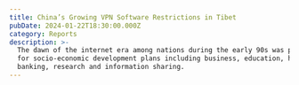 ```yaml
---
title: China’s Growing VPN Software Restrictions in Tibet
pubDate: 2024-01-22T18:30:00.000Z
category: Reports
description: >-
  The dawn of the internet era among nations during the early 90s was prevalent
  for socio-economic development plans including business, education, health,
  banking, research and information sharing.
---
```


